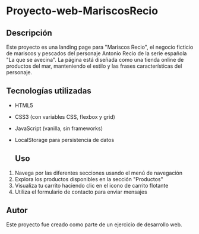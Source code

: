 # Proyecto-web-MariscosRecio

## Descripción
Este proyecto es una landing page para "Mariscos Recio", el negocio ficticio de mariscos y pescados del personaje Antonio Recio de la serie española "La que se avecina". La página está diseñada como una tienda online de productos del mar, manteniendo el estilo y las frases características del personaje.

## Tecnologías utilizadas

- HTML5
- CSS3 (con variables CSS, flexbox y grid)
- JavaScript (vanilla, sin frameworks)
- LocalStorage para persistencia de datos
  
  ## Uso

1. Navega por las diferentes secciones usando el menú de navegación
2. Explora los productos disponibles en la sección "Productos"
3. Visualiza tu carrito haciendo clic en el icono de carrito flotante
4. Utiliza el formulario de contacto para enviar mensajes

## Autor

Este proyecto fue creado como parte de un ejercicio de desarrollo web.
